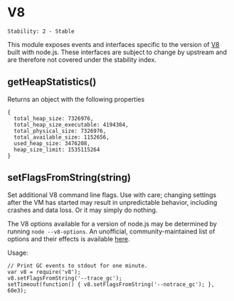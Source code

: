 # V8

    Stability: 2 - Stable

This module exposes events and interfaces specific to the version of [V8][]
built with node.js.  These interfaces are subject to change by upstream and are
therefore not covered under the stability index.

## getHeapStatistics()

Returns an object with the following properties

```
{
  total_heap_size: 7326976,
  total_heap_size_executable: 4194304,
  total_physical_size: 7326976,
  total_available_size: 1152656,
  used_heap_size: 3476208,
  heap_size_limit: 1535115264
}
```

## setFlagsFromString(string)

Set additional V8 command line flags.  Use with care; changing settings
after the VM has started may result in unpredictable behavior, including
crashes and data loss.  Or it may simply do nothing.

The V8 options available for a version of node.js may be determined by running
`node --v8-options`.  An unofficial, community-maintained list of options
and their effects is available
[here](https://github.com/thlorenz/v8-flags/blob/master/flags-0.11.md).

Usage:

```
// Print GC events to stdout for one minute.
var v8 = require('v8');
v8.setFlagsFromString('--trace_gc');
setTimeout(function() { v8.setFlagsFromString('--notrace_gc'); }, 60e3);
```

[V8]: https://code.google.com/p/v8/
